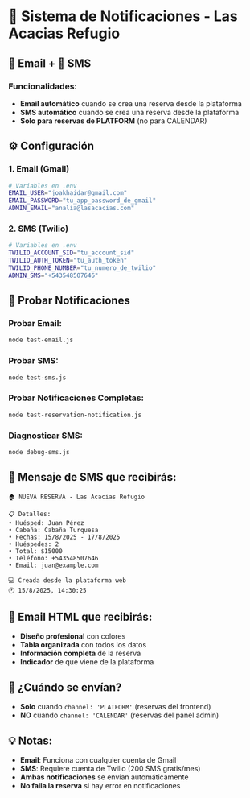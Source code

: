 # 🔔 Sistema de Notificaciones - Las Acacias Refugio

## 📧 Email + 📱 SMS

### **Funcionalidades:**
- **Email automático** cuando se crea una reserva desde la plataforma
- **SMS automático** cuando se crea una reserva desde la plataforma
- **Solo para reservas de PLATFORM** (no para CALENDAR)

## ⚙️ Configuración

### **1. Email (Gmail)**
```bash
# Variables en .env
EMAIL_USER="joakhaidar@gmail.com"
EMAIL_PASSWORD="tu_app_password_de_gmail"
ADMIN_EMAIL="analia@lasacacias.com"
```

### **2. SMS (Twilio)**
```bash
# Variables en .env
TWILIO_ACCOUNT_SID="tu_account_sid"
TWILIO_AUTH_TOKEN="tu_auth_token"
TWILIO_PHONE_NUMBER="tu_numero_de_twilio"
ADMIN_SMS="+543548507646"
```

## 🧪 Probar Notificaciones

### **Probar Email:**
```bash
node test-email.js
```

### **Probar SMS:**
```bash
node test-sms.js
```

### **Probar Notificaciones Completas:**
```bash
node test-reservation-notification.js
```

### **Diagnosticar SMS:**
```bash
node debug-sms.js
```

## 📱 Mensaje de SMS que recibirás:

```
🏠 NUEVA RESERVA - Las Acacias Refugio

📋 Detalles:
• Huésped: Juan Pérez
• Cabaña: Cabaña Turquesa
• Fechas: 15/8/2025 - 17/8/2025
• Huéspedes: 2
• Total: $15000
• Teléfono: +543548507646
• Email: juan@example.com

💻 Creada desde la plataforma web
🕐 15/8/2025, 14:30:25
```

## 📧 Email HTML que recibirás:
- **Diseño profesional** con colores
- **Tabla organizada** con todos los datos
- **Información completa** de la reserva
- **Indicador** de que viene de la plataforma

## 🔔 ¿Cuándo se envían?
- **Solo** cuando `channel: 'PLATFORM'` (reservas del frontend)
- **NO** cuando `channel: 'CALENDAR'` (reservas del panel admin)

## 💡 Notas:
- **Email**: Funciona con cualquier cuenta de Gmail
- **SMS**: Requiere cuenta de Twilio (200 SMS gratis/mes)
- **Ambas notificaciones** se envían automáticamente
- **No falla la reserva** si hay error en notificaciones 